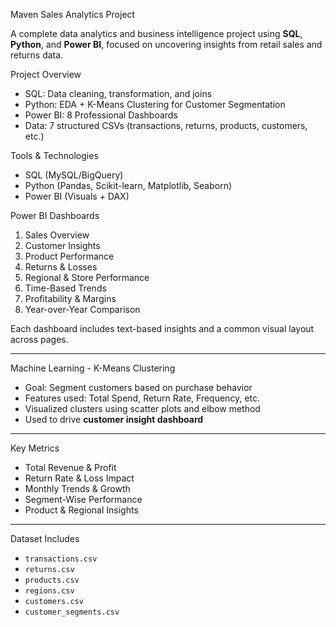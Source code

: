 Maven Sales Analytics Project

A complete data analytics and business intelligence project using **SQL**, **Python**, and **Power BI**, focused on uncovering insights from retail sales and returns data.

Project Overview

- SQL: Data cleaning, transformation, and joins
- Python: EDA + K-Means Clustering for Customer Segmentation
- Power BI: 8 Professional Dashboards
- Data: 7 structured CSVs (transactions, returns, products, customers, etc.)

Tools & Technologies

- SQL (MySQL/BigQuery)
- Python (Pandas, Scikit-learn, Matplotlib, Seaborn)
- Power BI (Visuals + DAX)

 Power BI Dashboards

1. Sales Overview  
2. Customer Insights  
3. Product Performance  
4. Returns & Losses  
5. Regional & Store Performance  
6. Time-Based Trends  
7. Profitability & Margins  
8. Year-over-Year Comparison  

Each dashboard includes text-based insights and a common visual layout across pages.

---

Machine Learning - K-Means Clustering

- Goal: Segment customers based on purchase behavior
- Features used: Total Spend, Return Rate, Frequency, etc.
-  Visualized clusters using scatter plots and elbow method
-  Used to drive **customer insight dashboard**

---

Key Metrics

- Total Revenue & Profit  
- Return Rate & Loss Impact  
- Monthly Trends & Growth  
- Segment-Wise Performance  
- Product & Regional Insights  

---

 Dataset Includes

- `transactions.csv`  
- `returns.csv`  
- `products.csv`  
- `regions.csv`  
- `customers.csv`  
- `customer_segments.csv`  

